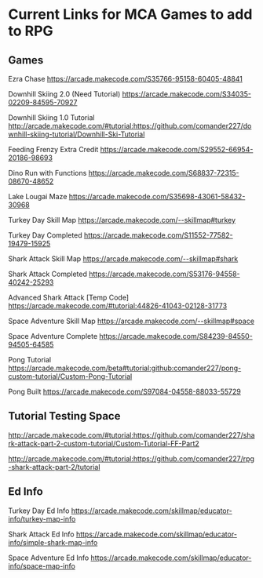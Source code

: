 # Current Links for MCA Games to add to RPG

## Games
Ezra Chase
https://arcade.makecode.com/S35766-95158-60405-48841

Downhill Skiing 2.0 (Need Tutorial)
https://arcade.makecode.com/S34035-02209-84595-70927

Downhill Skiing 1.0 Tutorial
http://arcade.makecode.com/#tutorial:https://github.com/comander227/downhill-skiing-tutorial/Downhill-Ski-Tutorial

Feeding Frenzy Extra Credit
https://arcade.makecode.com/S29552-66954-20186-98693

Dino Run with Functions
https://arcade.makecode.com/S68837-72315-08670-48652

Lake Lougai Maze
https://arcade.makecode.com/S35698-43061-58432-30968

Turkey Day Skill Map
https://arcade.makecode.com/--skillmap#turkey

Turkey Day Completed
https://arcade.makecode.com/S11552-77582-19479-15925

Shark Attack Skill Map
https://arcade.makecode.com/--skillmap#shark

Shark Attack Completed
https://arcade.makecode.com/S53176-94558-40242-25293

Advanced Shark Attack [Temp Code]
https://arcade.makecode.com/#tutorial:44826-41043-02128-31773

Space Adventure Skill Map
https://arcade.makecode.com/--skillmap#space

Space Adventure Complete
https://arcade.makecode.com/S84239-84550-94505-64585


Pong Tutorial
https://arcade.makecode.com/beta#tutorial:github:comander227/pong-custom-tutorial/Custom-Pong-Tutorial

Pong Built
https://arcade.makecode.com/S97084-04558-88033-55729



## Tutorial Testing Space

http://arcade.makecode.com/#tutorial:https://github.com/comander227/shark-attack-part-2-custom-tutorial/Custom-Tutorial-FF-Part2

http://arcade.makecode.com/#tutorial:https://github.com/comander227/rpg-shark-attack-part-2/tutorial



## Ed Info

Turkey Day Ed Info
https://arcade.makecode.com/skillmap/educator-info/turkey-map-info


Shark Attack Ed Info
https://arcade.makecode.com/skillmap/educator-info/simple-shark-map-info


Space Adventure Ed Info
https://arcade.makecode.com/skillmap/educator-info/space-map-info


